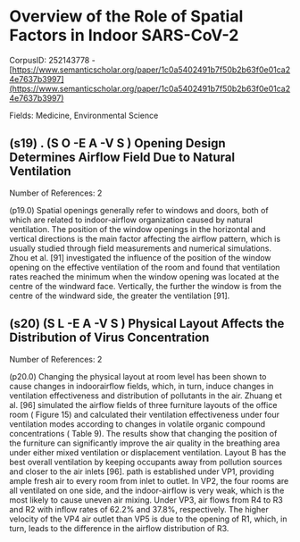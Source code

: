 # Overview of the Role of Spatial Factors in Indoor SARS-CoV-2

CorpusID: 252143778 - [https://www.semanticscholar.org/paper/1c0a5402491b7f50b2b63f0e01ca24e7637b3997](https://www.semanticscholar.org/paper/1c0a5402491b7f50b2b63f0e01ca24e7637b3997)

Fields: Medicine, Environmental Science

## (s19) . (S O -E A -V S ) Opening Design Determines Airflow Field Due to Natural Ventilation
Number of References: 2

(p19.0) Spatial openings generally refer to windows and doors, both of which are related to indoor-airflow organization caused by natural ventilation. The position of the window openings in the horizontal and vertical directions is the main factor affecting the airflow pattern, which is usually studied through field measurements and numerical simulations. Zhou et al. [91] investigated the influence of the position of the window opening on the effective ventilation of the room and found that ventilation rates reached the minimum when the window opening was located at the centre of the windward face. Vertically, the further the window is from the centre of the windward side, the greater the ventilation [91].
## (s20) (S L -E A -V S ) Physical Layout Affects the Distribution of Virus Concentration
Number of References: 2

(p20.0) Changing the physical layout at room level has been shown to cause changes in indoorairflow fields, which, in turn, induce changes in ventilation effectiveness and distribution of pollutants in the air. Zhuang et al. [96] simulated the airflow fields of three furniture layouts of the office room ( Figure 15) and calculated their ventilation effectiveness under four ventilation modes according to changes in volatile organic compound concentrations ( Table 9). The results show that changing the position of the furniture can significantly improve the air quality in the breathing area under either mixed ventilation or displacement ventilation. Layout B has the best overall ventilation by keeping occupants away from pollution sources and closer to the air inlets [96]. path is established under VP1, providing ample fresh air to every room from inlet to outlet. In VP2, the four rooms are all ventilated on one side, and the indoor-airflow is very weak, which is the most likely to cause uneven air mixing. Under VP3, air flows from R4 to R3 and R2 with inflow rates of 62.2% and 37.8%, respectively. The higher velocity of the VP4 air outlet than VP5 is due to the opening of R1, which, in turn, leads to the difference in the airflow distribution of R3.  
